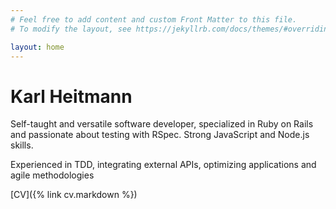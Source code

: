```yaml
---
# Feel free to add content and custom Front Matter to this file.
# To modify the layout, see https://jekyllrb.com/docs/themes/#overriding-theme-defaults

layout: home
---
```


# Karl Heitmann

<!--## Versatile fullstack web developer, specialized in Ruby on Rails.-->

Self-taught and versatile software developer, specialized
in Ruby on Rails and passionate about testing with RSpec.
Strong JavaScript and Node.js skills.

Experienced in TDD, integrating external APIs, optimizing
applications and agile methodologies

[CV]({% link cv.markdown %})

